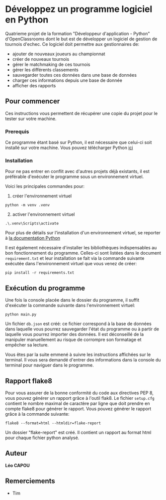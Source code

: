 # Développez un programme logiciel en Python

Quatrieme projet de la formation "Développeur d'application - Python" d'OpenClassrooms dont le but est de développer un logiciel de gestion de tournois d'echec. Ce logiciel doit permettre aux gestionnaires de:
- ajouter de nouveaux joueurs au championnat
- créer de nouveaux tournois
- gérer le matchmaking de ces tournois
- gérer les différents classements
- sauvegarder toutes ces données dans une base de données
- charger ces informations depuis une base de donnée
- afficher des rapports

## Pour commencer

Ces instructions vous permettent de récupérer une copie du projet pour le tester sur votre machine.

### Prerequis

Ce programme étant basé sur Python, il est nécessaire que celui-ci soit installé sur votre machine.
Vous pouvez télécharger Python [ici](https://www.python.org/downloads/)

### Installation

Pour ne pas entrer en conflit avec d'autres projets déjà existants, il est préférable d'exécuter le programme sous un environnement virtuel.

Voici les principales commandes pour:

1. créer l'environnement virtuel

```
python -m venv .venv
```
2. activer l'environnement virtuel

```
.\.venv\Scripts\activate
```

Pour plus de détails sur l'installation d'un environnement virtuel, se reporter à [la documentation Python](https://docs.python.org/fr/3.6/tutorial/venv.html)

Il est également nécessaire d'installer les bibliothèques indispensables au bon fonctionnement du programme. 
Celles-ci sont listées dans le document `requirement.txt` et leur installation se fait via la commande suivante exécutée dans l'environnement virtuel que vous venez de créer:
```
pip install -r requirements.txt
```

## Exécution du programme

Une fois la console placée dans le dossier du programme, il suffit d'exécuter la commande suivante dans l'environnement virtuel:
```
python main.py
```
Un fichier `db.json` est créé: ce fichier correspond à la base de données dans laquelle vous pourrez sauvegarder l'état du programme ou à partir de laquelle vous pourrez importer des données. Il est déconseillé de la manipuler manuellement au risque de corrompre son formatage et empêcher sa lecture.

Vous êtes par la suite emmené à suivre les instructions affichées sur le terminal. Il vous sera demandé d'entrer des informations dans la console du terminal pour naviguer dans le programme.

## Rapport flake8

Pour vous assurer de la bonne conformité du code aux directives PEP 8, vous pouvez générer un rapport grâce à l'outil flak8. Le fichier `setup.cfg` contient le nombre maximal de caractère par ligne que doit prendre en compte flake8 pour générer le rapport.
Vous pouvez générer le rapport grâce à la commande suivante:
```
flake8 --format=html --htmldir=flake-report
```
Un dossier "flake-report" est créé. Il contient un rapport au format html pour chaque fichier python analysé.

## Auteur

**Léo CAPOU** 

## Remerciements

* Tim
